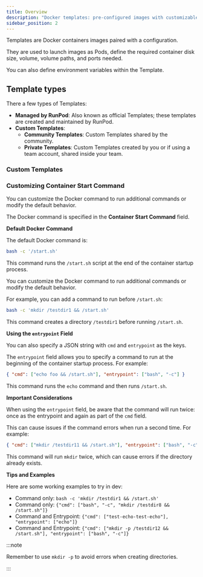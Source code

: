 ```yaml
---
title: Overview
description: "Docker templates: pre-configured images with customizable settings for deploying Pods, environment variables, and port management, with options for official, community, and custom templates."
sidebar_position: 2
---
```


Templates are Docker containers images paired with a configuration.

They are used to launch images as Pods, define the required container disk size, volume, volume paths, and ports needed.

You can also define environment variables within the Template.

## Template types

There a few types of Templates:

- **Managed by RunPod**: Also known as official Templates; these templates are created and maintained by RunPod.
- **Custom Templates**:
  - **Community Templates**: Custom Templates shared by the community.
  - **Private Templates**: Custom Templates created by you or if using a team account, shared inside your team.

### Custom Templates

### Customizing Container Start Command

You can customize the Docker command to run additional commands or modify the default behavior.

The Docker command is specified in the **Container Start Command** field.

**Default Docker Command**

The default Docker command is:

```bash
bash -c '/start.sh'
```

This command runs the `/start.sh` script at the end of the container startup process.

You can customize the Docker command to run additional commands or modify the default behavior.

For example, you can add a command to run before `/start.sh`:

```bash
bash -c 'mkdir /testdir1 && /start.sh'
```

This command creates a directory `/testdir1` before running `/start.sh`.

**Using the `entrypoint` Field**

You can also specify a JSON string with `cmd` and `entrypoint` as the keys.

The `entrypoint` field allows you to specify a command to run at the beginning of the container startup process. For example:

```json
{ "cmd": ["echo foo && /start.sh"], "entrypoint": ["bash", "-c"] }
```

This command runs the `echo` command and then runs `/start.sh`.

**Important Considerations**

When using the `entrypoint` field, be aware that the command will run twice: once as the entrypoint and again as part of the `cmd` field.

This can cause issues if the command errors when run a second time.
For example:

```json
{ "cmd": ["mkdir /testdir11 && /start.sh"], "entrypoint": ["bash", "-c"] }
```

This command will run `mkdir` twice, which can cause errors if the directory already exists.

**Tips and Examples**

Here are some working examples to try in dev:

- Command only: `bash -c 'mkdir /testdir1 && /start.sh'`
- Command only: `{"cmd": ["bash", "-c", "mkdir /testdir8 && /start.sh"]}`
- Command and Entrypoint: `{"cmd": ["test-echo-test-echo"], "entrypoint": ["echo"]}`
- Command and Entrypoint: `{"cmd": ["mkdir -p /testdir12 && /start.sh"], "entrypoint": ["bash", "-c"]}`

:::note

Remember to use `mkdir -p` to avoid errors when creating directories.

:::
